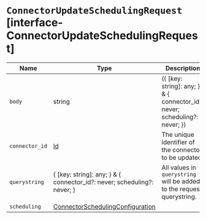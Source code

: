 # `ConnectorUpdateSchedulingRequest` [interface-ConnectorUpdateSchedulingRequest]

| Name | Type | Description |
| - | - | - |
| `body` | string | ({ [key: string]: any; } & { connector_id?: never; scheduling?: never; }) | All values in `body` will be added to the request body. |
| `connector_id` | [Id](./Id.md) | The unique identifier of the connector to be updated |
| `querystring` | { [key: string]: any; } & { connector_id?: never; scheduling?: never; } | All values in `querystring` will be added to the request querystring. |
| `scheduling` | [ConnectorSchedulingConfiguration](./ConnectorSchedulingConfiguration.md) | &nbsp; |
